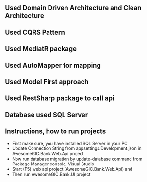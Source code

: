 ## Used Domain Driven Architecture and Clean Architecture
## Used CQRS Pattern
## Used MediatR package
## Used AutoMapper for mapping
## Used Model First approach
## Used RestSharp package to call api
## Database used SQL Server

## Instructions, how to run projects
- First make sure, you have installed SQL Server in your PC
- Update Connection String from appsettings.Development.json in AwesomeGIC.Bank.Web.Api project
- Now run database migration by update-database command from Package Manager console, Visual Studio
- Start (F5) web api project (AwesomeGIC.Bank.Web.Api) and
- Then run AwesomeGIC.Bank.UI project
